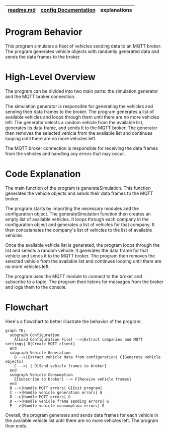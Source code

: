 |[readme.md](./readme.md)|[config Documentation](./configDocumentation.md)|explanations|
|---|---|---|
# Program Behavior
This program simulates a fleet of vehicles sending data to an MQTT broker. The program generates vehicle objects with randomly generated data and sends the data frames to the broker.

# High-Level Overview
The program can be divided into two main parts: the simulation generator and the MQTT broker connection.

The simulation generator is responsible for generating the vehicles and sending their data frames to the broker. The program generates a list of available vehicles and loops through them until there are no more vehicles left. The generator selects a random vehicle from the available list, generates its data frame, and sends it to the MQTT broker. The generator then removes the selected vehicle from the available list and continues looping until there are no more vehicles left.

The MQTT broker connection is responsible for receiving the data frames from the vehicles and handling any errors that may occur.

# Code Explanation
The main function of the program is generateSimulation. This function generates the vehicle objects and sends their data frames to the MQTT broker.

The program starts by importing the necessary modules and the configuration object. The generateSimulation function then creates an empty list of available vehicles. It loops through each company in the configuration object and generates a list of vehicles for that company. It then concatenates the company's list of vehicles to the list of available vehicles.

Once the available vehicle list is generated, the program loops through the list and selects a random vehicle. It generates the data frame for that vehicle and sends it to the MQTT broker. The program then removes the selected vehicle from the available list and continues looping until there are no more vehicles left.

The program uses the MQTT module to connect to the broker and subscribe to a topic. The program then listens for messages from the broker and logs them to the console.

# Flowchart
Here's a flowchart to better illustrate the behavior of the program:
```mermaid
graph TD;
  subgraph Configuration
    A[Load Configuration File] -->|Extract companies and MQTT settings| B[Create MQTT client]
  end
  subgraph Vehicle Generation
    B -->|Extract vehicle data from configuration| C[Generate vehicle objects]
    C -->| | D[Send vehicle frames to broker]
  end
  subgraph Vehicle Consumption
    E[Subscribe to broker] --> F[Receive vehicle frames]
  end
  B -->|Handle MQTT errors| G[Exit program]
  C -->|Handle vehicle generation errors| G
  D -->|Handle MQTT errors| G
  D -->|Handle vehicle frame sending errors| G
  F -->|Handle vehicle consumption errors| G
```

Overall, the program generates and sends data frames for each vehicle in the available vehicle list until there are no more vehicles left. The program then ends.
